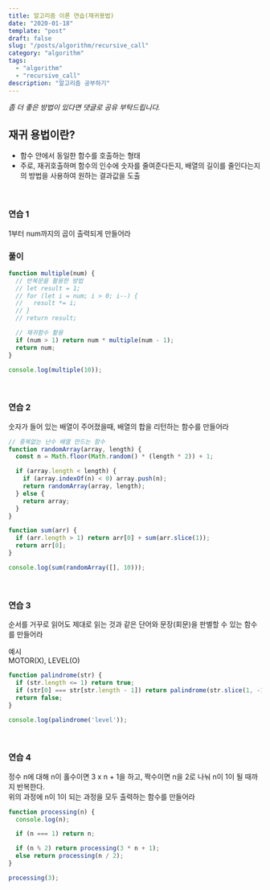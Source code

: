 ```yaml
---
title: 알고리즘 이론 연습(재귀용법)
date: "2020-01-18"
template: "post"
draft: false
slug: "/posts/algorithm/recursive_call"
category: "algorithm"
tags:
  - "algorithm"
  - "recursive_call"
description: "알고리즘 공부하기"
---
```

<span class="notice">
  <em>좀 더 좋은 방법이 있다면 댓글로 공유 부탁드립니다.</em>
</span>

## 재귀 용법이란?
- 함수 안에서 동일한 함수를 호출하는 형태
- 주로, 재귀호출하며 함수의 인수에 숫자를 줄여준다든지, 배열의 길이를 줄인다는지의 방법을 사용하여 원하는 결과값을 도출

<br>

### 연습 1
1부터 num까지의 곱이 출력되게 만들어라

### 풀이

``` javascript
function multiple(num) {
  // 반복문을 활용한 방법
  // let result = 1;
  // for (let i = num; i > 0; i--) {
  //   result *= i;
  // }
  // return result;

  // 재귀함수 활용
  if (num > 1) return num * multiple(num - 1);
  return num;
}

console.log(multiple(10));
```

<br>

### 연습 2
숫자가 들어 있는 배열이 주어졌을때, 배열의 합을 리턴하는 함수를 만들어라

``` javascript
// 중복없는 난수 배열 만드는 함수
function randomArray(array, length) {
  const n = Math.floor(Math.random() * (length * 2)) + 1;

  if (array.length < length) {
    if (array.indexOf(n) < 0) array.push(n);
    return randomArray(array, length);
  } else {
    return array;
  }
}

function sum(arr) {
  if (arr.length > 1) return arr[0] + sum(arr.slice(1));
  return arr[0];
}

console.log(sum(randomArray([], 10)));
```

<br>

### 연습 3
순서를 거꾸로 읽어도 제대로 읽는 것과 같은 단어와 문장(회문)을 판별할 수 있는 함수를 만들어라

예시<br>
MOTOR(X), LEVEL(O)

``` javascript
function palindrome(str) {
  if (str.length <= 1) return true;
  if (str[0] === str[str.length - 1]) return palindrome(str.slice(1, -1));
  return false;
}

console.log(palindrome('level'));
```

<br>

### 연습 4
정수 n에 대해 n이 홀수이면 3 x n + 1을 하고, 짝수이면 n을 2로 나눠 n이 1이 될 때까지 반복한다.<br>
위의 과정에 n이 1이 되는 과정을 모두 출력하는 함수를 만들어라

``` javascript
function processing(n) {
  console.log(n);

  if (n === 1) return n;

  if (n % 2) return processing(3 * n + 1);
  else return processing(n / 2);
}

processing(3);
```

<br>
<br>
<br>
<br>
<br>
